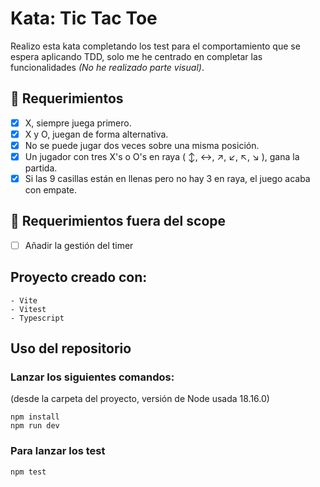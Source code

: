 # Kata: Tic Tac Toe

Realizo esta kata completando los test para el comportamiento que se espera aplicando TDD, solo me he centrado en completar las funcionalidades *(No he realizado parte visual)*.


## 📝 Requerimientos

- [x] X, siempre juega primero.
- [x] X y O, juegan de forma alternativa.
- [x] No se puede jugar dos veces sobre una misma posición.
- [x] Un jugador con tres X's o O's en raya ( ↕️, ↔️, ↗️, ↙️, ↖️, ↘️ ), gana la partida.
- [x] Si las 9 casillas están en llenas pero no hay 3 en raya, el juego acaba con empate.

## 📝 Requerimientos fuera del scope

- [ ] Añadir la gestión del timer

## Proyecto creado con:

    - Vite
    - Vitest
    - Typescript

## Uso del repositorio

### Lanzar los siguientes comandos:
(desde la carpeta del proyecto, versión de Node usada 18.16.0)

    npm install
    npm run dev

### Para lanzar los test

    npm test